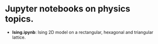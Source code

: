 # Jupyter notebooks on physics topics.

- **Ising.ipynb**: Ising 2D model on a rectangular, hexagonal and triangular lattice.
